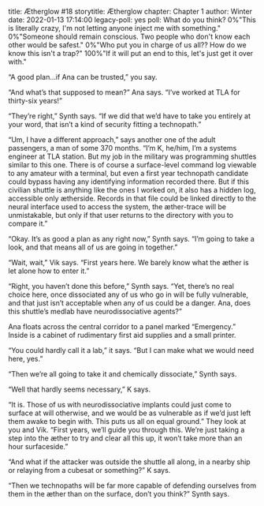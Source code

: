 title: Ætherglow #18
storytitle: Ætherglow 
chapter: Chapter 1
author: Winter
date: 2022-01-13 17:14:00
legacy-poll: yes
poll: What do you think?
      0%"This is literally crazy, I'm not letting anyone inject me with something."
      0%"Someone should remain conscious. Two people who don't know each other would be safest."
      0%"Who put you in charge of us all?? How do we know this isn't a trap?"
      100%"If it will put an end to this, let's just get it over with."

“A good plan…if Ana can be trusted,” you say.

“And what’s that supposed to mean?” Ana says. “I’ve worked at TLA for thirty-six years!”

“They’re right,” Synth says. “If we did that we’d have to take you entirely at your word, that isn’t a kind of security fitting a technopath.”

“Um, I have a different approach,” says another one of the adult passengers, a man of some 370 months. “I’m K, he/him, I’m a systems engineer at TLA station. But my job in the military was programming shuttles similar to this one. There is of course a surface-level command log viewable to any amateur with a terminal, but even a first year technopath candidate could bypass having any identifying information recorded there. But if this civilian shuttle is anything like the ones I worked on, it also has a hidden log, accessible only ætherside. Records in that file could be linked directly to the neural interface used to access the system, the æther-trace will be unmistakable, but only if that user returns to the directory with you to compare it.”

“Okay. It’s as good a plan as any right now,” Synth says. “I’m going to take a look, and that means all of us are going in together.”

“Wait, wait,” Vik says. “First years here. We barely know what the æther is let alone how to enter it.”

“Right, you haven’t done this before,” Synth says. “Yet, there’s no real choice here, once dissociated any of us who go in will be fully vulnerable, and that just isn’t acceptable when any of us could be a danger. Ana, does this shuttle’s medlab have neurodissociative agents?”

Ana floats across the central corridor to a panel marked “Emergency.” Inside is a cabinet of rudimentary first aid supplies and a small printer.

“You could hardly call it a lab,” it says. “But I can make what we would need here, yes.”

“Then we’re all going to take it and chemically dissociate,” Synth says.

“Well that hardly seems necessary,” K says.

“It is. Those of us with neurodissociative implants could just come to surface at will otherwise, and we would be as vulnerable as if we’d just left them awake to begin with. This puts us all on equal ground.” They look at you and Vik. “First years, we’ll guide you through this. We’re just taking a step into the æther to try and clear all this up, it won’t take more than an hour surfaceside.”

“And what if the attacker was outside the shuttle all along, in a nearby ship or relaying from a cubesat or something?” K says.

“Then we technopaths will be far more capable of defending ourselves from them in the æther than on the surface, don’t you think?” Synth says.

